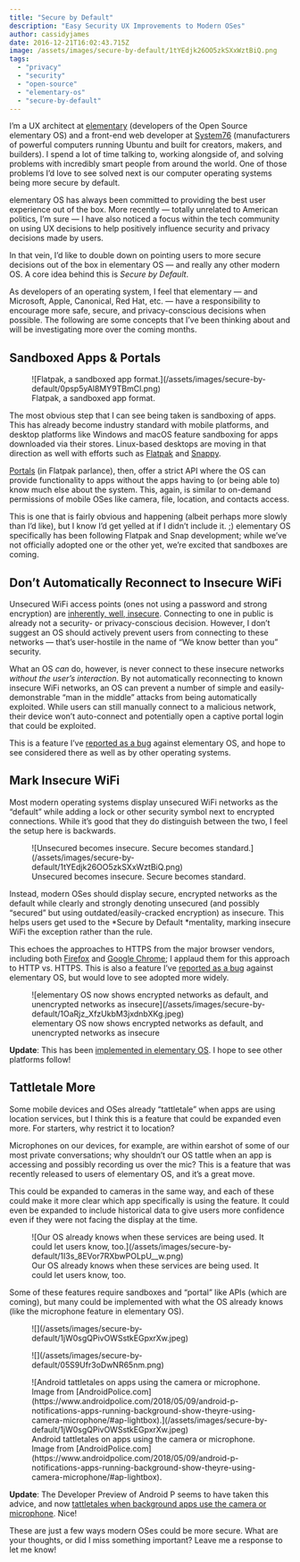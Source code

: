 ```yaml
---
title: "Secure by Default"
description: "Easy Security UX Improvements to Modern OSes"
author: cassidyjames
date: 2016-12-21T16:02:43.715Z
image: /assets/images/secure-by-default/1tYEdjk26OO5zkSXxWztBiQ.png
tags:
  - "privacy"
  - "security"
  - "open-source"
  - "elementary-os"
  - "secure-by-default"
---
```


I’m a UX architect at [elementary](https://elementary.io) (developers of the Open Source elementary OS) and a front-end web developer at [System76](https://system76.com) (manufacturers of powerful computers running Ubuntu and built for creators, makers, and builders). I spend a lot of time talking to, working alongside of, and solving problems with incredibly smart people from around the world. One of those problems I’d love to see solved next is our computer operating systems being more secure by default.

elementary OS has always been committed to providing the best user experience out of the box. More recently — totally unrelated to American politics, I’m sure — I have also noticed a focus within the tech community on using UX decisions to help positively influence security and privacy decisions made by users.

In that vein, I’d like to double down on pointing users to more secure decisions out of the box in elementary OS — and really any other modern OS. A core idea behind this is *Secure by Default*.

As developers of an operating system, I feel that elementary — and Microsoft, Apple, Canonical, Red Hat, etc. — have a responsibility to encourage more safe, secure, and privacy-conscious decisions when possible. The following are some concepts that I’ve been thinking about and will be investigating more over the coming months.

## Sandboxed Apps & Portals

<figure markdown="1">
![Flatpak, a sandboxed app format.](/assets/images/secure-by-default/0psp5yAl8MY9TBmCl.png)
<figcaption markdown="1">
Flatpak, a sandboxed app format.
</figcaption>
</figure>

The most obvious step that I can see being taken is sandboxing of apps. This has already become industry standard with mobile platforms, and desktop platforms like Windows and macOS feature sandboxing for apps downloaded via their stores. Linux-based desktops are moving in that direction as well with efforts such as [Flatpak](http://flatpak.org/) and [Snappy](https://www.ubuntu.com/desktop/snappy).

[Portals](https://blogs.gnome.org/alexl/2017/01/24/the-flatpak-security-model-part-3-the-long-game/) (in Flatpak parlance), then, offer a strict API where the OS can provide functionality to apps without the apps having to (or being able to) know much else about the system. This, again, is similar to on-demand permissions of mobile OSes like camera, file, location, and contacts access.

This is one that is fairly obvious and happening (albeit perhaps more slowly than I’d like), but I know I’d get yelled at if I didn’t include it. ;) elementary OS specifically has been following Flatpak and Snap development; while we’ve not officially adopted one or the other yet, we’re excited that sandboxes are coming.

## Don’t Automatically Reconnect to Insecure WiFi

Unsecured WiFi access points (ones not using a password and strong encryption) are [inherently, well, insecure](http://www.pcworld.com/article/2043095/heres-what-an-eavesdropper-sees-when-you-use-an-unsecured-wi-fi-hotspot.html). Connecting to one in public is already not a security- or privacy-conscious decision. However, I don’t suggest an OS should actively prevent users from connecting to these networks — that’s user-hostile in the name of “We know better than you” security.

What an OS *can* do, however, is never connect to these insecure networks *without the user’s interaction*. By not automatically reconnecting to known insecure WiFi networks, an OS can prevent a number of simple and easily-demonstrable “man in the middle” attacks from being automatically exploited. While users can still manually connect to a malicious network, their device won’t auto-connect and potentially open a captive portal login that could be exploited.

This is a feature I’ve [reported as a bug](https://bugs.launchpad.net/elementaryos/+bug/1651605) against elementary OS, and hope to see considered there as well as by other operating systems.

## Mark Insecure WiFi

Most modern operating systems display unsecured WiFi networks as the “default” while adding a lock or other security symbol next to encrypted connections. While it’s good that they do distinguish between the two, I feel the setup here is backwards.

<figure markdown="1">
![Unsecured becomes insecure. Secure becomes standard.](/assets/images/secure-by-default/1tYEdjk26OO5zkSXxWztBiQ.png)
<figcaption markdown="1">
Unsecured becomes insecure. Secure becomes standard.
</figcaption>
</figure>

Instead, modern OSes should display secure, encrypted networks as the default while clearly and strongly denoting unsecured (and possibly “secured” but using outdated/easily-cracked encryption) as insecure. This helps users get used to the *Secure by Default *mentality, marking insecure WiFi the exception rather than the rule.

This echoes the approaches to HTTPS from the major browser vendors, including both [Firefox](https://blog.mozilla.org/security/2015/04/30/deprecating-non-secure-http/) and [Google Chrome](https://security.googleblog.com/2016/09/moving-towards-more-secure-web.html); I applaud them for this approach to HTTP vs. HTTPS. This is also a feature I’ve [reported as a bug](https://bugs.launchpad.net/wingpanel-indicator-network/+bug/1651848) against elementary OS, but would love to see adopted more widely.

<figure markdown="1">
![elementary OS now shows encrypted networks as default, and unencrypted networks as insecure](/assets/images/secure-by-default/1OaRjz_XfzUkbM3jxdnbXKg.jpeg)
<figcaption markdown="1">
elementary OS now shows encrypted networks as default, and unencrypted networks as insecure
</figcaption>
</figure>

**Update**: This has been [implemented in elementary OS](https://github.com/elementary/wingpanel-indicator-network/pull/34). I hope to see other platforms follow!

## Tattletale More

Some mobile devices and OSes already “tattletale” when apps are using location services, but I think this is a feature that could be expanded even more. For starters, why restrict it to location?

Microphones on our devices, for example, are within earshot of some of our most private conversations; why shouldn’t our OS tattle when an app is accessing and possibly recording us over the mic? This is a feature that was recently released to users of elementary OS, and it’s a great move.

This could be expanded to cameras in the same way, and each of these could make it more clear which app specifically is using the feature. It could even be expanded to include historical data to give users more confidence even if they were not facing the display at the time.

<figure markdown="1">
![Our OS already knows when these services are being used. It could let users know, too.](/assets/images/secure-by-default/1I3s_8EVor7RXbwPOLpU__w.png)
<figcaption markdown="1">
Our OS already knows when these services are being used. It could let users know, too.
</figcaption>
</figure>

Some of these features require sandboxes and “portal” like APIs (which are coming), but many could be implemented with what the OS already knows (like the microphone feature in elementary OS).

<figure markdown="1">
![](/assets/images/secure-by-default/1jW0sgQPivOWSstkEGpxrXw.jpeg)
</figure>

<figure markdown="1">
![](/assets/images/secure-by-default/05S9Ufr3oDwNR65nm.png)
</figure>

<figure markdown="1">
![Android tattletales on apps using the camera or microphone. Image from [AndroidPolice.com](https://www.androidpolice.com/2018/05/09/android-p-notifications-apps-running-background-show-theyre-using-camera-microphone/#ap-lightbox).](/assets/images/secure-by-default/1jW0sgQPivOWSstkEGpxrXw.jpeg)
<figcaption markdown="1">
Android tattletales on apps using the camera or microphone. Image from [AndroidPolice.com](https://www.androidpolice.com/2018/05/09/android-p-notifications-apps-running-background-show-theyre-using-camera-microphone/#ap-lightbox).
</figcaption>
</figure>

**Update**: The Developer Preview of Android P seems to have taken this advice, and now [tattletales when background apps use the camera or microphone](https://www.androidpolice.com/2018/05/09/android-p-notifications-apps-running-background-show-theyre-using-camera-microphone/#ap-lightbox). Nice!

These are just a few ways modern OSes could be more secure. What are your thoughts, or did I miss something important? Leave me a response to let me know!